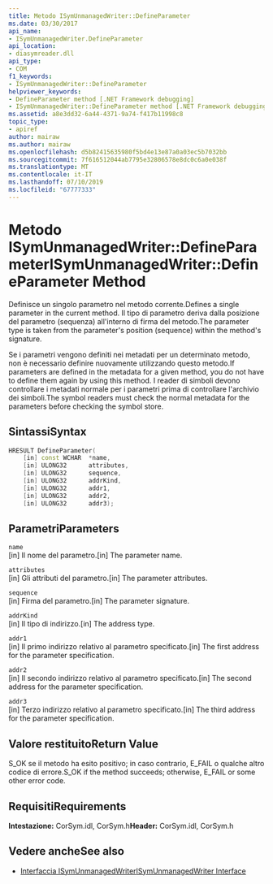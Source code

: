 ```yaml
---
title: Metodo ISymUnmanagedWriter::DefineParameter
ms.date: 03/30/2017
api_name:
- ISymUnmanagedWriter.DefineParameter
api_location:
- diasymreader.dll
api_type:
- COM
f1_keywords:
- ISymUnmanagedWriter::DefineParameter
helpviewer_keywords:
- DefineParameter method [.NET Framework debugging]
- ISymUnmanagedWriter::DefineParameter method [.NET Framework debugging]
ms.assetid: a8e3dd32-6a44-4371-9a74-f417b11998c8
topic_type:
- apiref
author: mairaw
ms.author: mairaw
ms.openlocfilehash: d5b82415635980f5bd4e13e87a0a03ec5b7032bb
ms.sourcegitcommit: 7f616512044ab7795e32806578e8dc0c6a0e038f
ms.translationtype: MT
ms.contentlocale: it-IT
ms.lasthandoff: 07/10/2019
ms.locfileid: "67777333"
---
```

# <a name="isymunmanagedwriterdefineparameter-method"></a><span data-ttu-id="64946-102">Metodo ISymUnmanagedWriter::DefineParameter</span><span class="sxs-lookup"><span data-stu-id="64946-102">ISymUnmanagedWriter::DefineParameter Method</span></span>
<span data-ttu-id="64946-103">Definisce un singolo parametro nel metodo corrente.</span><span class="sxs-lookup"><span data-stu-id="64946-103">Defines a single parameter in the current method.</span></span> <span data-ttu-id="64946-104">Il tipo di parametro deriva dalla posizione del parametro (sequenza) all'interno di firma del metodo.</span><span class="sxs-lookup"><span data-stu-id="64946-104">The parameter type is taken from the parameter's position (sequence) within the method's signature.</span></span>  
  
 <span data-ttu-id="64946-105">Se i parametri vengono definiti nei metadati per un determinato metodo, non è necessario definire nuovamente utilizzando questo metodo.</span><span class="sxs-lookup"><span data-stu-id="64946-105">If parameters are defined in the metadata for a given method, you do not have to define them again by using this method.</span></span> <span data-ttu-id="64946-106">I reader di simboli devono controllare i metadati normale per i parametri prima di controllare l'archivio dei simboli.</span><span class="sxs-lookup"><span data-stu-id="64946-106">The symbol readers must check the normal metadata for the parameters before checking the symbol store.</span></span>  
  
## <a name="syntax"></a><span data-ttu-id="64946-107">Sintassi</span><span class="sxs-lookup"><span data-stu-id="64946-107">Syntax</span></span>  
  
```cpp  
HRESULT DefineParameter(  
    [in] const WCHAR  *name,  
    [in] ULONG32      attributes,  
    [in] ULONG32      sequence,  
    [in] ULONG32      addrKind,  
    [in] ULONG32      addr1,  
    [in] ULONG32      addr2,  
    [in] ULONG32      addr3);  
```  
  
## <a name="parameters"></a><span data-ttu-id="64946-108">Parametri</span><span class="sxs-lookup"><span data-stu-id="64946-108">Parameters</span></span>  
 `name`  
 <span data-ttu-id="64946-109">[in] Il nome del parametro.</span><span class="sxs-lookup"><span data-stu-id="64946-109">[in] The parameter name.</span></span>  
  
 `attributes`  
 <span data-ttu-id="64946-110">[in] Gli attributi del parametro.</span><span class="sxs-lookup"><span data-stu-id="64946-110">[in] The parameter attributes.</span></span>  
  
 `sequence`  
 <span data-ttu-id="64946-111">[in] Firma del parametro.</span><span class="sxs-lookup"><span data-stu-id="64946-111">[in] The parameter signature.</span></span>  
  
 `addrKind`  
 <span data-ttu-id="64946-112">[in] Il tipo di indirizzo.</span><span class="sxs-lookup"><span data-stu-id="64946-112">[in] The address type.</span></span>  
  
 `addr1`  
 <span data-ttu-id="64946-113">[in] Il primo indirizzo relativo al parametro specificato.</span><span class="sxs-lookup"><span data-stu-id="64946-113">[in] The first address for the parameter specification.</span></span>  
  
 `addr2`  
 <span data-ttu-id="64946-114">[in] Il secondo indirizzo relativo al parametro specificato.</span><span class="sxs-lookup"><span data-stu-id="64946-114">[in] The second address for the parameter specification.</span></span>  
  
 `addr3`  
 <span data-ttu-id="64946-115">[in] Terzo indirizzo relativo al parametro specificato.</span><span class="sxs-lookup"><span data-stu-id="64946-115">[in] The third address for the parameter specification.</span></span>  
  
## <a name="return-value"></a><span data-ttu-id="64946-116">Valore restituito</span><span class="sxs-lookup"><span data-stu-id="64946-116">Return Value</span></span>  
 <span data-ttu-id="64946-117">S_OK se il metodo ha esito positivo; in caso contrario, E_FAIL o qualche altro codice di errore.</span><span class="sxs-lookup"><span data-stu-id="64946-117">S_OK if the method succeeds; otherwise, E_FAIL or some other error code.</span></span>  
  
## <a name="requirements"></a><span data-ttu-id="64946-118">Requisiti</span><span class="sxs-lookup"><span data-stu-id="64946-118">Requirements</span></span>  
 <span data-ttu-id="64946-119">**Intestazione:** CorSym.idl, CorSym.h</span><span class="sxs-lookup"><span data-stu-id="64946-119">**Header:** CorSym.idl, CorSym.h</span></span>  
  
## <a name="see-also"></a><span data-ttu-id="64946-120">Vedere anche</span><span class="sxs-lookup"><span data-stu-id="64946-120">See also</span></span>

- [<span data-ttu-id="64946-121">Interfaccia ISymUnmanagedWriter</span><span class="sxs-lookup"><span data-stu-id="64946-121">ISymUnmanagedWriter Interface</span></span>](../../../../docs/framework/unmanaged-api/diagnostics/isymunmanagedwriter-interface.md)
